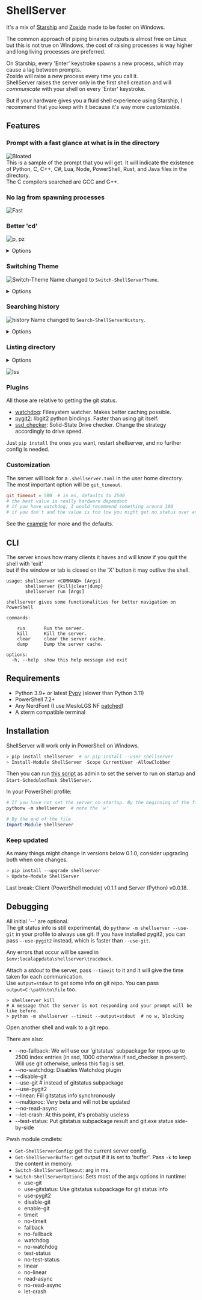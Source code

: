 # ShellServer

It's a mix of [Starship](https://github.com/starship/starship) and [Zoxide](https://github.com/ajeetdsouza/zoxide) made to be faster on Windows.  
  
The common approach of piping binaries outputs is almost free on
Linux but this is not true on Windows, the cost of raising processes is
way higher and long living processes are preferred.  

On Starship, every 'Enter' keystroke spawns a new process, which may cause a lag between prompts.  
Zoxide will raise a new process every time you call it.  
ShellServer raises the server only in the first shell creation and will _communicate_ with your shell on every 'Enter' keystroke.  
  
But if your hardware gives you a fluid shell experience using Starship, I recommend that you keep with it because it's way more customizable.  

## Features
  
### Prompt with a fast glance at what is in the directory  

![Bloated](./images/bloated.png)  
This is a sample of the prompt that you will get.
It will indicate the existence of Python, C, C++, C#, Lua, Node, PowerShell, Rust, and Java files in the directory.  
The C compilers searched are GCC and G++.  
  
### No lag from spawning processes  

![Fast](./images/even_bloated.gif)  
  
### Better 'cd'  

![p, pz](./images/p_pz.gif)
<details>
<summary>Options</summary>

- `p -o path` for writing to output. Tool for things like `move somefile (p -o somepath)`.
- `p -a [path]`: Manually add current dir or given `path` to tracked dirs if `trackdir` is set to false.
- `p -j [path]`: Go to Junction of current dir or given `path`
- `p` behaves like `cd` for unknown paths.
</details>
  
### Switching Theme
  
![Switch-Theme](./images/switch_theme.gif)
Name changed to `Switch-ShellServerTheme`.  
<details>
<summary>Options</summary>

Switches colors to conform with light/dark themes.  
Can take five arguments: system, terminal, blue, prompt, and readline.  
- system: Toggles system-wide Light/Dark Mode.  
- terminal: Toggles Windows Terminal default theme.
- blue: Toggles 'Blue light reduction'.  
- prompt: Toggles prompt colors. 
- readline: Toggles PSReadLine colors. 
  
The `system` option is not working properly on Windows 11 22h2...

</details>
  
### Searching history

![history](./images/history.gif)
Name changed to `Search-ShellServerHistory`.  
<details>
<summary>Options</summary>

The amount of data printed will be limited to fit the terminal.
- pass `-a` to get the full result
- `-c` to make the search case-sensitive
- `-ac` and `-ca` are allowed too
</details>

### Listing directory

<details>
<summary>Options</summary>

There are several switches. See `help ll`.
`ll -List -Icons -Color` will use these options for the current execution.  
An additional `-SetDefault` will make your flags persist.  
Use `-NoOutput` if you want to set it in $profile.  
  
Most flags can be aliased like:  
`ll -l -ac -he`  
Or prepending `-o` plus the initial of the flag:  
`ll -o acilmhCAH`  
  
Meaning:  
a : all files  
c : colors  
i : icons  
l : list  
m : modified time  
h : headers  
C : creation time  
A : access time  
H : hour  

</details>

![lss](./images/ll_la.gif)  

### Plugins

All those are relative to getting the git status.

- [watchdog](https://github.com/gorakhargosh/watchdog): Filesystem watcher. Makes better caching possible.
- [pygit2](https://github.com/libgit2/pygit2): libgit2 python bindings. Faster than using git itself.
- [ssd_checker](https://github.com/kipodd/ssd_checker): Solid-State Drive checker. Change the strategy accordingly to drive speed.  
  
Just `pip install` the ones you want, restart shellserver, and no further config is needed.


### Customization

The server will look for a `.shellserver.toml` in the user home directory.  
The most important option will be `git_timeout`.

~~~toml
git_timeout = 500  # in ms, defaults to 2500
# the best value is really hardware dependent
# if you have watchdog, I would recommend something around 100
# if you don't and the value is too low you might get no status over and over: `[...]`
~~~
See the [example](./.shellserver.toml) for more and the defaults.
  
## CLI

The server knows how many clients it haves and will know if you quit the shell with 'exit'  
but if the window or tab is closed on the 'X' button it may outlive the shell. 

~~~
usage: shellserver <COMMAND> [Args]
       shellserver {kill|clear|dump}
       shellserver run [Args]

shellserver gives some functionalities for better navigation on PowerShell

commands:

    run       Run the server.
    kill      Kill the server.
    clear     clear the server cache.
    dump      Dump the server cache.

options:
  -h, --help  show this help message and exit
~~~

## Requirements

- Python 3.9+ or latest [Pypy](https://www.pypy.org/) (slower than Python 3.11)
- PowerShell 7.2+
- Any NerdFont (I use MesloLGS NF [patched](https://github.com/romkatv/powerlevel10k/blob/master/font.md))
- A xterm compatible terminal

## Installation

ShellServer will work only in PowerShell on Windows.

~~~PowerShell
> pip install shellserver  # or pip install --user shellserver
> Install-Module ShellServer -Scope CurrentUser -AllowClobber
~~~

Then you can run [this script](./on_startup.ps1) as admin to set the server to run on startup and
`Start-ScheduledTask ShellServer`.
  
In your PowerShell profile:
~~~PowerShell
# If you have not set the server on startup. By the beginning of the file
pythonw -m shellserver  # note the 'w'

# By the end of the file
Import-Module ShellServer
~~~

### Keep updated
As many things might change in versions below 0.1.0, consider upgrading both when one changes.
~~~PowerShell
> pip install --upgrade shellserver
> Update-Module ShellServer
~~~
Last break: Client (PowerShell module) v0.1.1 and Server (Python) v0.0.18.

## Debugging

All initial '--' are optional.  
The git status info is still experimental, do `pythonw -m shellserver --use-git` in your profile to always use git. 
If you have installed pygit2, you can pass `--use-pygit2` instead, which is faster than `--use-git`.  

Any errors that occur will be saved in `$env:localappdata\shellserver\traceback`.  
  
Attach a _stdout_ to the server, pass `--timeit` to it and it will give the time taken for each communication.  
Use `output=stdout` to get some info on git repo. You can pass `output=C:\path\to\file` too.  
~~~
> shellserver kill
# A message that the server is not responding and your prompt will be like before.
> python -m shellserver --timeit --output=stdout  # no w, blocking
~~~
Open another shell and walk to a git repo.  
  
There are also: 
- --no-fallback: We will use our 'gitstatus' subpackage for repos up to 2500 index entries (in ssd, 1000 otherwise if ssd_checker is present). Will use git otherwise, unless this flag is set.
- --no-watchdog: Disables Watchdog plugin
- --disable-git
- --use-git  # instead of gitstatus subpackage
- --use-pygit2
- --linear: Fill gitstatus info synchronously
- --multiproc: Very beta and will not be updated
- --no-read-async
- --let-crash: At this point, it's probably useless
- --test-status: Put gitstatus subpackage result and git.exe status side-by-side

Pwsh module cmdlets:

- `Get-ShellServerConfig`: get the current server config.
- `Get-ShellServerBuffer`: get output if it is set to 'buffer'. Pass `-k` to keep the content in memory.
- `Switch-ShellServerTimeout`: arg in ms. 
- `Switch-ShellServerOptions`: Sets most of the argv options in runtime:
    - use-git
    - use-gitstatus: Use gitstatus subpackage for git status info
    - use-pygit2
    - disable-git
    - enable-git
    - timeit
    - no-timeit
    - fallback
    - no-fallback
    - watchdog
    - no-watchdog
    - test-status
    - no-test-status
    - linear
    - no-linear
    - read-async
    - no-read-async
    - let-crash
